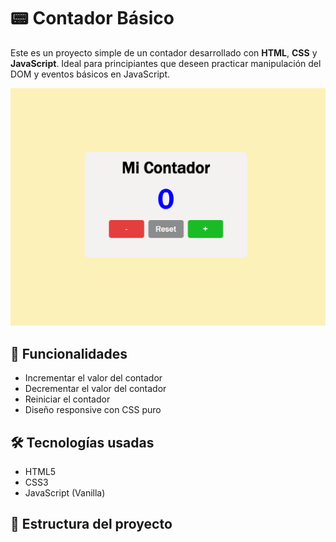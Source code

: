 # 📟 Contador Básico

Este es un proyecto simple de un contador desarrollado con **HTML**, **CSS** y **JavaScript**. Ideal para principiantes que deseen practicar manipulación del DOM y eventos básicos en JavaScript.

![Vista previa del contador](./assets/contador-preview.png)

## 🚀 Funcionalidades

- Incrementar el valor del contador
- Decrementar el valor del contador
- Reiniciar el contador
- Diseño responsive con CSS puro

## 🛠️ Tecnologías usadas

- HTML5
- CSS3
- JavaScript (Vanilla)

## 📂 Estructura del proyecto

